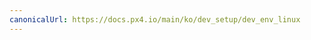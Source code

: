 ```yaml
---
canonicalUrl: https://docs.px4.io/main/ko/dev_setup/dev_env_linux
---
```


<Redirect to="dev_env_linux_ubuntu" />
